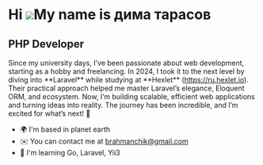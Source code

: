 Hi ![](https://user-images.githubusercontent.com/18350557/176309783-0785949b-9127-417c-8b55-ab5a4333674e.gif)My name is дима тарасов
====================================================================================================================================

PHP Developer
-------------

Since my university days, I’ve been passionate about web development, starting as a hobby and freelancing. In 2024, I took it to the next level by diving into \*\*Laravel\*\* while studying at \*\*Hexlet\*\* (https://ru.hexlet.io). Their practical approach helped me master Laravel’s elegance, Eloquent ORM, and ecosystem. Now, I’m building scalable, efficient web applications and turning ideas into reality. The journey has been incredible, and I’m excited for what’s next! 🚀

* 🌍  I'm based in planet earth
* ✉️  You can contact me at [brahmanchik@gmail.com](mailto:brahmanchik@gmail.com)
* 🧠  I'm learning Go, Laravel, Yii3
